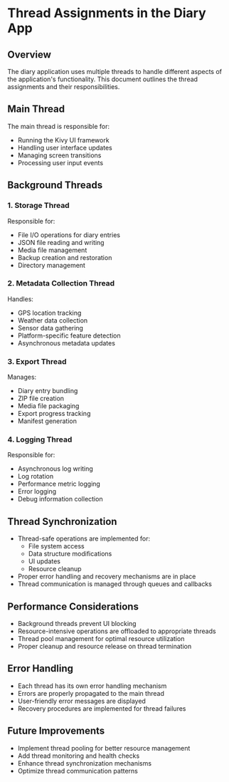 # Thread Assignments in the Diary App

## Overview
The diary application uses multiple threads to handle different aspects of the application's functionality. This document outlines the thread assignments and their responsibilities.

## Main Thread
The main thread is responsible for:
- Running the Kivy UI framework
- Handling user interface updates
- Managing screen transitions
- Processing user input events

## Background Threads

### 1. Storage Thread
Responsible for:
- File I/O operations for diary entries
- JSON file reading and writing
- Media file management
- Backup creation and restoration
- Directory management

### 2. Metadata Collection Thread
Handles:
- GPS location tracking
- Weather data collection
- Sensor data gathering
- Platform-specific feature detection
- Asynchronous metadata updates

### 3. Export Thread
Manages:
- Diary entry bundling
- ZIP file creation
- Media file packaging
- Export progress tracking
- Manifest generation

### 4. Logging Thread
Responsible for:
- Asynchronous log writing
- Log rotation
- Performance metric logging
- Error logging
- Debug information collection

## Thread Synchronization
- Thread-safe operations are implemented for:
  - File system access
  - Data structure modifications
  - UI updates
  - Resource cleanup
- Proper error handling and recovery mechanisms are in place
- Thread communication is managed through queues and callbacks

## Performance Considerations
- Background threads prevent UI blocking
- Resource-intensive operations are offloaded to appropriate threads
- Thread pool management for optimal resource utilization
- Proper cleanup and resource release on thread termination

## Error Handling
- Each thread has its own error handling mechanism
- Errors are properly propagated to the main thread
- User-friendly error messages are displayed
- Recovery procedures are implemented for thread failures

## Future Improvements
- Implement thread pooling for better resource management
- Add thread monitoring and health checks
- Enhance thread synchronization mechanisms
- Optimize thread communication patterns 